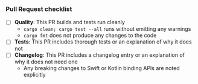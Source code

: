 ### Pull Request checklist ###
<!-- Before submitting the PR, please address each item -->
- [ ] **Quality**: This PR builds and tests run cleanly
  - `cargo clean; cargo test --all` runs without emitting any warnings
  - `cargo fmt` does not produce any changes to the code
- [ ] **Tests**: This PR includes thorough tests or an explanation of why it does not
- [ ] **Changelog**: This PR includes a changelog entry or an explanation of why it does not need one
  - Any breaking changes to Swift or Kotlin binding APIs are noted explicitly
